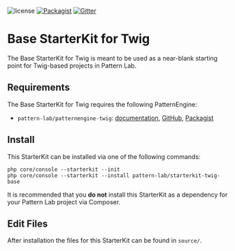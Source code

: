![license](https://img.shields.io/github/license/pattern-lab/starterkit-twig-base.svg)
[![Packagist](https://img.shields.io/packagist/v/pattern-lab/starterkit-twig-base.svg)](https://packagist.org/packages/pattern-lab/starterkit-mustache-base) [![Gitter](https://img.shields.io/gitter/room/pattern-lab/php.svg)](https://gitter.im/pattern-lab/php)

# Base StarterKit for Twig

The Base StarterKit for Twig is meant to be used as a near-blank starting point for Twig-based projects in Pattern Lab.

## Requirements

The Base StarterKit for Twig requires the following PatternEngine:

* `pattern-lab/patternengine-twig`: [documentation](https://github.com/pattern-lab/patternengine-php-twig#twig-patternengine-for-pattern-lab), [GitHub](https://github.com/pattern-lab/patternengine-php-twig), [Packagist](https://packagist.org/packages/pattern-lab/patternengine-twig)

## Install

This StarterKit can be installed via one of the following commands:

    php core/console --starterkit --init
    php core/console --starterkit --install pattern-lab/starterkit-twig-base

It is recommended that you **do not** install this StarterKit as a dependency for your Pattern Lab project via Composer.

## Edit Files

After installation the files for this StarterKit can be found in `source/`.
